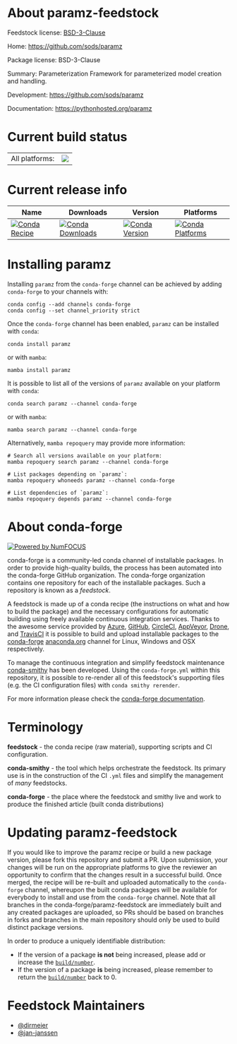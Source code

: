 About paramz-feedstock
======================

Feedstock license: [BSD-3-Clause](https://github.com/conda-forge/paramz-feedstock/blob/main/LICENSE.txt)

Home: https://github.com/sods/paramz

Package license: BSD-3-Clause

Summary: Parameterization Framework for parameterized model creation and handling.

Development: https://github.com/sods/paramz

Documentation: https://pythonhosted.org/paramz

Current build status
====================


<table><tr><td>All platforms:</td>
    <td>
      <a href="https://dev.azure.com/conda-forge/feedstock-builds/_build/latest?definitionId=5054&branchName=main">
        <img src="https://dev.azure.com/conda-forge/feedstock-builds/_apis/build/status/paramz-feedstock?branchName=main">
      </a>
    </td>
  </tr>
</table>

Current release info
====================

| Name | Downloads | Version | Platforms |
| --- | --- | --- | --- |
| [![Conda Recipe](https://img.shields.io/badge/recipe-paramz-green.svg)](https://anaconda.org/conda-forge/paramz) | [![Conda Downloads](https://img.shields.io/conda/dn/conda-forge/paramz.svg)](https://anaconda.org/conda-forge/paramz) | [![Conda Version](https://img.shields.io/conda/vn/conda-forge/paramz.svg)](https://anaconda.org/conda-forge/paramz) | [![Conda Platforms](https://img.shields.io/conda/pn/conda-forge/paramz.svg)](https://anaconda.org/conda-forge/paramz) |

Installing paramz
=================

Installing `paramz` from the `conda-forge` channel can be achieved by adding `conda-forge` to your channels with:

```
conda config --add channels conda-forge
conda config --set channel_priority strict
```

Once the `conda-forge` channel has been enabled, `paramz` can be installed with `conda`:

```
conda install paramz
```

or with `mamba`:

```
mamba install paramz
```

It is possible to list all of the versions of `paramz` available on your platform with `conda`:

```
conda search paramz --channel conda-forge
```

or with `mamba`:

```
mamba search paramz --channel conda-forge
```

Alternatively, `mamba repoquery` may provide more information:

```
# Search all versions available on your platform:
mamba repoquery search paramz --channel conda-forge

# List packages depending on `paramz`:
mamba repoquery whoneeds paramz --channel conda-forge

# List dependencies of `paramz`:
mamba repoquery depends paramz --channel conda-forge
```


About conda-forge
=================

[![Powered by
NumFOCUS](https://img.shields.io/badge/powered%20by-NumFOCUS-orange.svg?style=flat&colorA=E1523D&colorB=007D8A)](https://numfocus.org)

conda-forge is a community-led conda channel of installable packages.
In order to provide high-quality builds, the process has been automated into the
conda-forge GitHub organization. The conda-forge organization contains one repository
for each of the installable packages. Such a repository is known as a *feedstock*.

A feedstock is made up of a conda recipe (the instructions on what and how to build
the package) and the necessary configurations for automatic building using freely
available continuous integration services. Thanks to the awesome service provided by
[Azure](https://azure.microsoft.com/en-us/services/devops/), [GitHub](https://github.com/),
[CircleCI](https://circleci.com/), [AppVeyor](https://www.appveyor.com/),
[Drone](https://cloud.drone.io/welcome), and [TravisCI](https://travis-ci.com/)
it is possible to build and upload installable packages to the
[conda-forge](https://anaconda.org/conda-forge) [anaconda.org](https://anaconda.org/)
channel for Linux, Windows and OSX respectively.

To manage the continuous integration and simplify feedstock maintenance
[conda-smithy](https://github.com/conda-forge/conda-smithy) has been developed.
Using the ``conda-forge.yml`` within this repository, it is possible to re-render all of
this feedstock's supporting files (e.g. the CI configuration files) with ``conda smithy rerender``.

For more information please check the [conda-forge documentation](https://conda-forge.org/docs/).

Terminology
===========

**feedstock** - the conda recipe (raw material), supporting scripts and CI configuration.

**conda-smithy** - the tool which helps orchestrate the feedstock.
                   Its primary use is in the construction of the CI ``.yml`` files
                   and simplify the management of *many* feedstocks.

**conda-forge** - the place where the feedstock and smithy live and work to
                  produce the finished article (built conda distributions)


Updating paramz-feedstock
=========================

If you would like to improve the paramz recipe or build a new
package version, please fork this repository and submit a PR. Upon submission,
your changes will be run on the appropriate platforms to give the reviewer an
opportunity to confirm that the changes result in a successful build. Once
merged, the recipe will be re-built and uploaded automatically to the
`conda-forge` channel, whereupon the built conda packages will be available for
everybody to install and use from the `conda-forge` channel.
Note that all branches in the conda-forge/paramz-feedstock are
immediately built and any created packages are uploaded, so PRs should be based
on branches in forks and branches in the main repository should only be used to
build distinct package versions.

In order to produce a uniquely identifiable distribution:
 * If the version of a package **is not** being increased, please add or increase
   the [``build/number``](https://docs.conda.io/projects/conda-build/en/latest/resources/define-metadata.html#build-number-and-string).
 * If the version of a package **is** being increased, please remember to return
   the [``build/number``](https://docs.conda.io/projects/conda-build/en/latest/resources/define-metadata.html#build-number-and-string)
   back to 0.

Feedstock Maintainers
=====================

* [@dirmeier](https://github.com/dirmeier/)
* [@jan-janssen](https://github.com/jan-janssen/)

